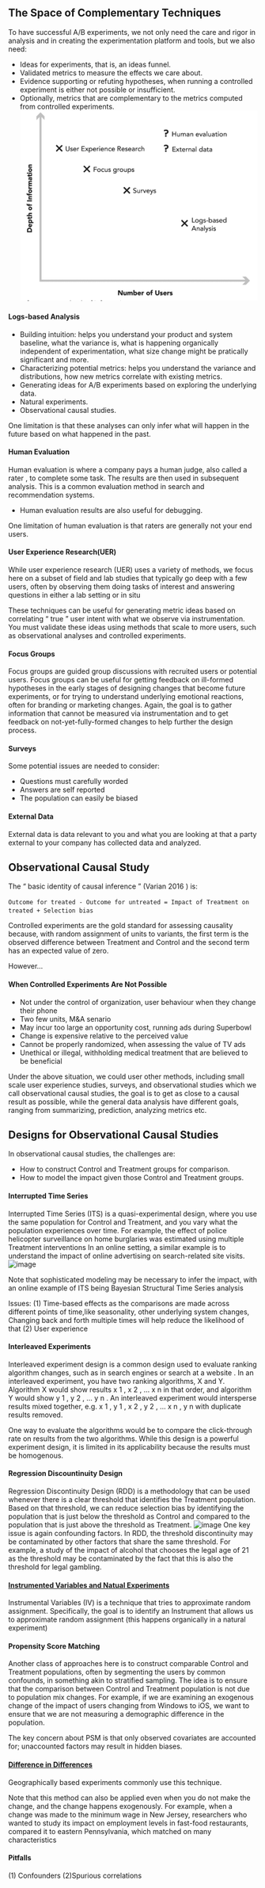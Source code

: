 ## The Space of Complementary Techniques
To have successful A/B experiments, we not only need the care and rigor in analysis and in creating the experimentation platform and tools, but we also need: 
- Ideas for experiments, that is, an ideas funnel. 
- Validated metrics to measure the effects we care about. 
- Evidence supporting or refuting hypotheses, when running a controlled experiment is either not possible or insufficient. 
- Optionally, metrics that are complementary to the metrics computed from controlled experiments. 
![image](/img/Complementary_Method.png)

#### Logs-based Analysis
- Building intuition: helps you understand your product and system baseline, what the variance is, what is happening organically independent of experimentation, what size change might be pratically significant and more.
- Characterizing potential metrics: helps you understand the variance and distributions, how new metrics correlate with existing metrics. 
- Generating ideas for A/B experiments based on exploring the underlying data.
- Natural experiments.
- Observational causal studies.

One limitation is that these analyses can only infer what will happen in the future based on what happened in the past. 

#### Human Evaluation
Human evaluation is where a company pays a human judge, also called a rater , to complete some task. The results are then used in subsequent analysis. This is a common evaluation method in search and recommendation systems. 
- Human evaluation results are also useful for debugging.

One limitation of human evaluation is that raters are generally not your end users. 

#### User Experience Research(UER)
While user experience research (UER) uses a variety of methods, we focus here on a subset of field and lab studies that typically go deep with a few users, often by observing them doing tasks of interest and answering questions in either a lab setting or in situ 
 
These techniques can be useful for generating metric ideas based on correlating “ true ” user intent with what we observe via instrumentation. You must validate these ideas using methods that scale to more users, such as observational analyses and controlled experiments. 

#### Focus Groups
Focus groups are guided group discussions with recruited users or potential users. Focus groups can be useful for getting feedback on ill-formed hypotheses in the early stages of designing changes that become future experiments, or for trying to understand underlying emotional reactions, often for branding or marketing changes. Again, the goal is to gather information that cannot be measured via instrumentation and to get feedback on not-yet-fully-formed changes to help further the design process. 

#### Surveys
Some potential issues are needed to consider:
- Questions must carefully worded
- Answers are self reported
- The population can easily be biased 

#### External Data
External data is data relevant to you and what you are looking at that a party external to your company has collected data and analyzed. 


## Observational Causal Study
The “ basic identity of causal inference ” (Varian 2016 ) is:

```Outcome for treated - Outcome for untreated = Impact of Treatment on treated + Selection bias```

Controlled experiments are the gold standard for assessing causality because, with random assignment of units to variants, the first term is the observed difference between Treatment and Control and the second term has an expected value of zero. 

However...
#### When Controlled Experiments Are Not Possible
- Not under the control of organization, user behaviour when they change their phone
- Two few units, M&A senario
- May incur too large an opportunity cost, running ads during Superbowl
- Change is expensive relative to the perceived value
- Cannot be properly randomized, when assessing the  value of TV ads
- Unethical or illegal, withholding medical treatment that are believed to be beneficial

Under the above situation, we could user other methods, including small scale user experience studies, surveys, and observational studies which we call observational causal studies, the goal is to get as close to a causal result as possible, while the general data analysis have different goals, ranging from summarizing, prediction, analyzing metrics etc.

## Designs for Observational Causal Studies
In observational causal studies, the challenges are: 
- How to construct Control and Treatment groups for comparison. 
- How to model the impact given those Control and Treatment groups. 

#### Interrupted Time Series
Interrupted Time Series (ITS) is a quasi-experimental design, where you use the same population for Control and Treatment, and you vary what the population experiences over time. For example, the effect of police helicopter surveillance on home burglaries was estimated using multiple Treatment interventions In an online setting, a similar example is to understand the impact of online advertising on search-related site visits. 
![image](/img/its.png)

Note that sophisticated modeling may be necessary to infer the impact, with an online example of ITS being Bayesian Structural Time Series analysis 

Issues: (1) Time-based effects as the comparisons are made across different points of time,like seasonality, other underlying system changes, Changing back and forth multiple times will help reduce the likelihood of that (2) User experience

#### Interleaved Experiments
Interleaved experiment design is a common design used to evaluate ranking algorithm changes, such as in search engines or search at a website . In an interleaved experiment, you have two ranking algorithms, X and Y. Algorithm X would show results x 1 , x 2 , … x n in that order, and algorithm Y would show y 1 , y 2 , … y n . An interleaved experiment would intersperse results mixed together, e.g. x 1 , y 1 , x 2 , y 2 , … x n , y n with duplicate results removed. 

One way to evaluate the algorithms would be to compare the click-through rate on results from the two algorithms. While this design is a powerful experiment design, it is limited in its applicability because the results must be homogenous. 

#### Regression Discountinuity Design
Regression Discontinuity Design (RDD) is a methodology that can be used whenever there is a clear threshold that identifies the Treatment population. Based on that threshold, we can reduce selection bias by identifying the population that is just below the threshold as Control and compared to the population that is just above the threshold as Treatment. 
![image](/img/rdd.png)
One key issue is again confounding factors. In RDD, the threshold discontinuity may be contaminated by other factors that share the same threshold. For example, a study of the impact of alcohol that chooses the legal age of 21 as the threshold may be contaminated by the fact that this is also the threshold for legal gambling. 

#### [Instrumented Variables and Natual Experiments](https://www.zhihu.com/question/29067965/answer/247659376)
Instrumental Variables (IV) is a technique that tries to approximate random assignment. Specifically, the goal is to identify an Instrument that allows us to approximate random assignment (this happens organically in a natural experiment) 

#### Propensity Score Matching
Another class of approaches here is to construct comparable Control and Treatment populations, often by segmenting the users by common confounds, in something akin to stratified sampling. The idea is to ensure that the comparison between Control and Treatment population is not due to population mix changes. For example, if we are examining an exogenous change of the impact of users changing from Windows to iOS, we want to ensure that we are not measuring a demographic difference in the population. 

The key concern about PSM is that only observed covariates are accounted for; unaccounted factors may result in hidden biases. 



#### [Difference in Differences](https://www.eddjberry.com/post/adjustment-in-a-b-testing/)
Geographically based experiments commonly use this technique. 

Note that this method can also be applied even when you do not make the change, and the change happens exogenously. For example, when a change was made to the minimum wage in New Jersey, researchers who wanted to study its impact on employment levels in fast-food restaurants, compared it to eastern Pennsylvania, which matched on many characteristics 

#### Pitfalls
(1) Confounders (2)Spurious correlations

